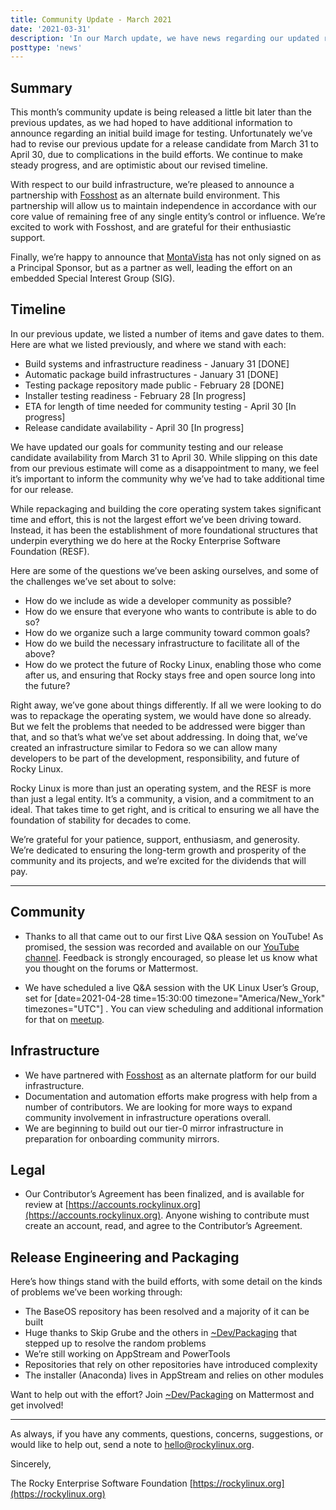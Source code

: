 ```yaml
---
title: Community Update - March 2021
date: '2021-03-31'
description: 'In our March update, we have news regarding our updated release candidate availability timeline, along with news about new partnerships.'
posttype: 'news'
---
```


## Summary

This month’s community update is being released a little bit later than the previous updates, as we had hoped to have additional information to announce regarding an initial build image for testing. Unfortunately we’ve had to revise our previous update for a release candidate from March 31 to April 30, due to complications in the build efforts. We continue to make steady progress, and are optimistic about our revised timeline.

With respect to our build infrastructure, we’re pleased to announce a partnership with [Fosshost](https://fosshost.org/) as an alternate build environment. This partnership will allow us to maintain independence in accordance with our core value of remaining free of any single entity’s control or influence. We’re excited to work with Fosshost, and are grateful for their enthusiastic support.

Finally, we’re happy to announce that [MontaVista](https://www.mvista.com/) has not only signed on as a Principal Sponsor, but as a partner as well, leading the effort on an embedded Special Interest Group (SIG).

## Timeline

In our previous update, we listed a number of items and gave dates to them. Here are what we listed previously, and where we stand with each:

- Build systems and infrastructure readiness - January 31 [DONE]
- Automatic package build infrastructures - January 31 [DONE]
- Testing package repository made public - February 28 [DONE]
- Installer testing readiness - February 28 [In progress]
- ETA for length of time needed for community testing - April 30 [In progress]
- Release candidate availability - April 30 [In progress]

We have updated our goals for community testing and our release candidate availability from March 31 to April 30. While slipping on this date from our previous estimate will come as a disappointment to many, we feel it’s important to inform the community why we’ve had to take additional time for our release.

While repackaging and building the core operating system takes significant time and effort, this is not the largest effort we’ve been driving toward. Instead, it has been the establishment of more foundational structures that underpin everything we do here at the Rocky Enterprise Software Foundation (RESF).

Here are some of the questions we’ve been asking ourselves, and some of the challenges we’ve set about to solve:

- How do we include as wide a developer community as possible?
- How do we ensure that everyone who wants to contribute is able to do so?
- How do we organize such a large community toward common goals?
- How do we build the necessary infrastructure to facilitate all of the above?
- How do we protect the future of Rocky Linux, enabling those who come after us, and ensuring that Rocky stays free and open source long into the future?

Right away, we’ve gone about things differently. If all we were looking to do was to repackage the operating system, we would have done so already. But we felt the problems that needed to be addressed were bigger than that, and so that’s what we’ve set about addressing. In doing that, we’ve created an infrastructure similar to Fedora so we can allow many developers to be part of the development, responsibility, and future of Rocky Linux.

Rocky Linux is more than just an operating system, and the RESF is more than just a legal entity. It’s a community, a vision, and a commitment to an ideal. That takes time to get right, and is critical to ensuring we all have the foundation of stability for decades to come.

We’re grateful for your patience, support, enthusiasm, and generosity. We’re dedicated to ensuring the long-term growth and prosperity of the community and its projects, and we’re excited for the dividends that will pay.

---

## Community

- Thanks to all that came out to our first Live Q&A session on YouTube! As promised, the session was recorded and available on our [YouTube channel](https://www.youtube.com/watch?v=ULPGVBLLGuc). Feedback is strongly encouraged, so please let us know what you thought on the forums or Mattermost.

- We have scheduled a live Q&A session with the UK Linux User’s Group, set for [date=2021-04-28 time=15:30:00 timezone="America/New_York" timezones="UTC"] . You can view scheduling and additional information for that on [meetup](https://www.meetup.com/novalug/events/276971015/).

## Infrastructure

- We have partnered with [Fosshost](https://fosshost.org/) as an alternate platform for our build infrastructure.
- Documentation and automation efforts make progress with help from a number of contributors. We are looking for more ways to expand community involvement in infrastructure operations overall.
- We are beginning to build out our tier-0 mirror infrastructure in preparation for onboarding community mirrors.

## Legal

- Our Contributor’s Agreement has been finalized, and is available for review at [https://accounts.rockylinux.org](https://accounts.rockylinux.org). Anyone wishing to contribute must create an account, read, and agree to the Contributor’s Agreement.

## Release Engineering and Packaging

Here’s how things stand with the build efforts, with some detail on the kinds of problems we’ve been working through:

- The BaseOS repository has been resolved and a majority of it can be built
- Huge thanks to Skip Grube and the others in [~Dev/Packaging](https://chat.rockylinux.org/rocky-linux/channels/dev-packaging) that stepped up to resolve the random problems
- We’re still working on AppStream and PowerTools
- Repositories that rely on other repositories have introduced complexity
- The installer (Anaconda) lives in AppStream and relies on other modules

Want to help out with the effort? Join [~Dev/Packaging](https://chat.rockylinux.org/rocky-linux/channels/dev-packaging) on Mattermost and get involved!

---

As always, if you have any comments, questions, concerns, suggestions, or would like to help out, send a note to [hello@rockylinux.org](mailto:hello@rockylinux.org).

Sincerely,

The Rocky Enterprise Software Foundation
[https://rockylinux.org](https://rockylinux.org)
